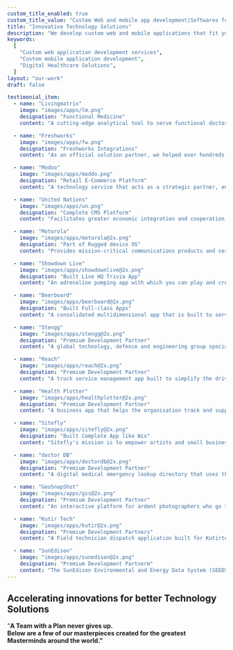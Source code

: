 ```yaml
---
custom_title_enabled: true
custom_title_value: "Custom Web and mobile app development|Softwares for healthcare"
title: "Innovative Technology Solutions"
description: "We develop custom web and mobile applications that fit your brand and deliver cost-effective, high-quality patient care with cutting-edge healthcare solutions."
keywords:
  [
    "Custom web application development services",
    "Custom mobile application development",
    "Digital Healthcare Solutions",
  ]
layout: "our-work"
draft: false

testimonial_item:
  - name: "Livingmatrix"
    image: "images/apps/lm.png"
    designation: "Functional Medicine"
    content: "A cutting-edge analytical tool to serve functional doctors to get accurate depiction of patient's health based on symptoms, questions  ."

  - name: "Freshworks"
    image: "images/apps/fw.png"
    designation: "Freshworks Integrations"
    content: "As an official solution partner, we helped over hundreds of Freshworks customers, each with a unique and innovative solutions. Know more.."

  - name: "Modoo"
    image: "images/apps/moddo.png"
    designation: "Retail E-Commerce Platform"
    content: "A technology service that acts as a strategic partner, enabling the clients' brands and stores have all the necessary tools to sell more better."

  - name: "United Nations"
    image: "images/apps/un.png"
    designation: "Complete CMS Platform"
    content: "Facilitates greater economic integration and cooperation among its member countries and promotes sustainable development."

  - name: "Motorola"
    image: "images/apps/motorola@2x.png"
    designation: "Part of Rugged device OS"
    content: "Provides mission-critical communications products and services to public safety and commercial customers around the world."

  - name: "Showdown Live"
    image: "images/apps/showdownlive@2x.png"
    designation: "Built Live HQ Trivia App"
    content: "An adrenaline pumping app with which you can play and create live streaming trivia game shows right on your phone."

  - name: "Beerboard"
    image: "images/apps/beerboard@2x.png"
    designation: "Built Full-class Apps"
    content: "A consolidated multidimensional app that is built to serve as a beer management solution integrating Bars, brewers and Beer lovers."

  - name: "Stengg"
    image: "images/apps/stengg@2x.png"
    designation: "Premium Development Partner"
    content: "A global technology, defence and engineering group specialising in the aerospace, electronics, land systems and marine sectors."

  - name: "Reach"
    image: "images/apps/reach@2x.png"
    designation: "Premium Development Partner"
    content: "A truck service management app built to simplify the driver request process and create value for Service Providers with a clean and simple system."

  - name: "Health Plotter"
    image: "images/apps/healthplotter@2x.png"
    designation: "Premium Development Partner"
    content: "A business app that helps the organisation track and support employees health insurance and other relating claim details for continual benefits."

  - name: "Sitefly"
    image: "images/apps/sitefly@2x.png"
    designation: "Built Complete App like Wix"
    content: "Sitefly's mission is to empower artists and small businesses to create compelling social websites and grow their fan base."

  - name: "doctor DB"
    image: "images/apps/doctordb@2x.png"
    designation: "Premium Development Partner"
    content: "A digital medical emergency lookup directory that uses the GPS location of the users to list the nearby doctors, clinics and hospitals."

  - name: "GeoSnapShot"
    image: "images/apps/gss@2x.png"
    designation: "Premium Development Partner"
    content: "An interactive platform for ardent photographers who go to events, take photos and display them on the site which can be purchased by users later."

  - name: "Kutir Tech"
    image: "images/apps/kutir@2x.png"
    designation: "Premium Development Partners"
    content: "A Field technician dispatch application built for Kutirtech using IBM worklight, MEAP where IBM expands its overall mobile capabilities."

  - name: "SunEdison"
    image: "images/apps/sunedison@2x.png"
    designation: "Premium Development Partnerm"
    content: "The SunEdison Environmental and Energy Data System (SEEDS) is the infrastructure through which SunEdison's solar power plants monitored."
---
```


## Accelerating innovations for better **Technology Solutions**

"<b>A Team with a Plan never gives up<b>. <br>Below are a few of our masterpieces created for the greatest Masterminds around the world."
